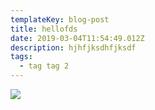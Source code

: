 ```yaml
---
templateKey: blog-post
title: hellofds
date: 2019-03-04T11:54:49.012Z
description: hjhfjksdhfjksdf
tags:
  - tag tag 2
---
```

![](/img/screenshot-2019-02-28-at-17.52.52.png)
